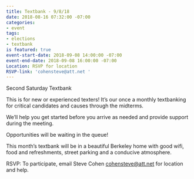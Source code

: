 ```yaml
---
title: Textbank - 9/8/18
date: 2018-08-16 07:32:00 -07:00
categories:
- event
tags:
- elections
- textbank
is featured: true
event-start-date: 2018-09-08 14:00:00 -07:00
event-end-date: 2018-09-08 16:00:00 -07:00
Location: RSVP for location
RSVP-link: 'cohensteve@att.net '
---
```


Second Saturday Textbank 

This is for new or experienced texters! It’s our once a monthly textbanking for critical candidates and causes through the midterms. 

We’ll help you get started before you arrive as needed and provide support during the meeting. 

Opportunities will be waiting in the queue! 

This month’s textbank will be in a beautiful Berkeley home with good wifi, food and refreshments, street parking and a conducive atmosphere. 

RSVP:  To participate, email Steve Cohen cohensteve@att.net for location and help.